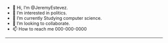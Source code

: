 - 👋 Hi, I’m @JeremyEstevez.
- 👀 I’m interested in politics.
- 🌱 I’m currently Studying computer science.
- 💞️ I’m looking to collaborate.
- 📫 How to reach me 000-000-0000

--------------------------------------------------------------------------------------------------------------------------------------------------------------------------------
